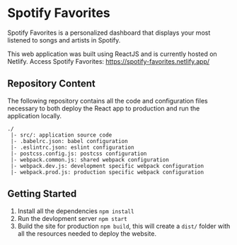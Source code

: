 # Spotify Favorites
Spotify Favorites is a personalized dashboard that displays your most listened to songs and artists in Spotify.

This web application was built using ReactJS and is currently hosted on Netlify. Access Spotify Favorites: https://spotify-favorites.netlify.app/


## Repository Content
The following repository contains all the code and configuration files necessary to both deploy the React app to production and run the application locally.

```
./
 |- src/: application source code
 |- .babelrc.json: babel configuration
 |- .eslintrc.json: eslint configuration 
 |- postcss.config.js: postcss configuration
 |- webpack.common.js: shared webpack configuration
 |- webpack.dev.js: development specific webpack configuration
 |- webpack.prod.js: production specific webpack configuration
```


## Getting Started

1. Install all the dependencies `npm install`
2. Run the devlopment server `npm start`
3. Build the site for production `npm build`, this will create a `dist/` folder with all the resources needed to deploy the website.
